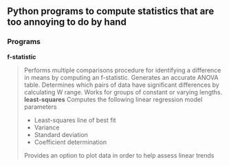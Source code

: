 ## Python programs to compute statistics that are too annoying to do by hand
### Programs
**f-statistic**
> Performs multiple comparisons procedure for identifying a difference in means by computing an f-statistic. Generates an accurate ANOVA table. Determines which pairs of data have significant differences by calculating W range. Works for groups of constant or varying lengths. 
**least-squares**
> Computes the following linear regression model parameters
> * Least-squares line of best fit
> * Variance
> * Standard deviation
> * Coefficient determination
> 
> Provides an option to plot data in order to help assess linear trends
